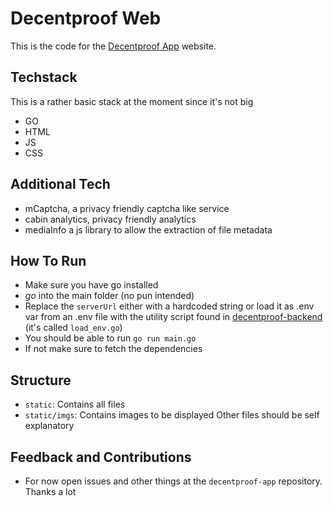 # Decentproof Web
This is the code for the [Decentproof App](https://github.com/Flajt/decentproof-app) website.

## Techstack
This is a rather basic stack at the moment since it's not big
- GO
- HTML
- JS
- CSS

## Additional Tech
- mCaptcha, a privacy friendly captcha like service
- cabin analytics, privacy friendly analytics
- mediaInfo a js library to allow the extraction of file metadata

## How To Run
- Make sure you have go installed
- _go_ into the main folder (no pun intended)
- Replace the `serverUrl` either with a hardcoded string or load it as .env var from an .env file with the utility script found in [decentproof-backend](https://github.com/Flajt/decentproof/backend) (it's called `load_env.go`)
- You should be able to run `go run main.go`
- If not make sure to fetch the dependencies

## Structure
- `static`: Contains all files
- `static/imgs`: Contains images to be displayed
Other files should be self explanatory

## Feedback and Contributions
- For now open issues and other things at the `decentproof-app` repository. Thanks a lot